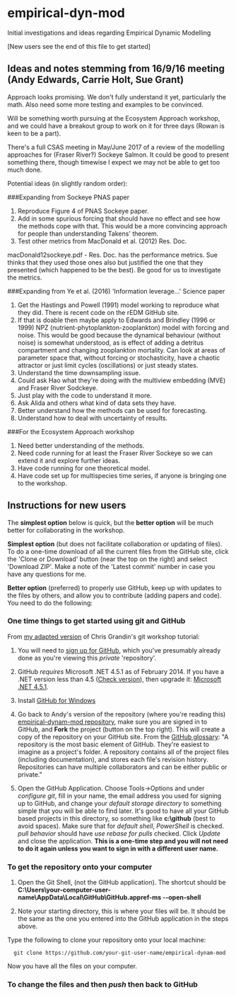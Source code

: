 # empirical-dyn-mod
Initial investigations and ideas regarding Empirical Dynamic Modelling

[New users see the end of this file to get started]

## Ideas and notes stemming from 16/9/16 meeting (Andy Edwards, Carrie Holt, Sue Grant)

Approach looks promising. We don't fully understand it yet, particularly the math. Also need some more testing and examples to be convinced.

Will be something worth pursuing at the Ecosystem Approach workshop, and we could have a breakout group to work on it for three days (Rowan is keen to be a part).

There's a full CSAS meeting in May/June 2017 of a review of the modelling approaches for (Fraser River?) Sockeye Salmon. It could be good to present something there, though timewise I expect we may not be able to get too much done.

Potential ideas (in slightly random order):

###Expanding from Sockeye PNAS paper
 
1. Reproduce Figure 4 of PNAS Sockeye paper.
2. Add in some spurious forcing that should have no effect and see how the methods cope with that. This would be a more convincing approach for people than understanding Takens' theorem.
3. Test other metrics from MacDonald et al. (2012) Res. Doc.

macDonald12sockeye.pdf - Res. Doc. has the performance metrics. Sue thinks that they used those ones also but justified the one that they presented (which happened to be the best). Be good for us to investigate the metrics.


###Expanding from Ye et al. (2016) 'Information leverage...' Science paper

1. Get the Hastings and Powell (1991) model working to reproduce what they did. There is recent code on the rEDM GitHub site.
3. If that is doable then maybe apply to Edwards and Brindley (1996 or 1999) NPZ (nutrient-phytoplankton-zooplankton) model with forcing and noise. This would be good because the dynamical behaviour (without noise) is somewhat understood, as is effect of adding a detritus compartment and changing zooplankton mortality. Can look at areas of parameter space that, without forcing or stochasticity, have a chaotic attractor or just limit cycles (oscillations) or just steady states.   
2. Understand the time downsampling issue. 
4. Could ask Hao what they're doing with the multiview embedding (MVE) and Fraser River Sodckeye.
5. Just play with the code to understand it more.
6. Ask Alida and others what kind of data sets they have.
7. Better understand how the methods can be used for forecasting. 
8. Understand how to deal with uncertainty of results.


###For the Ecosystem Approach workshop

1. Need better understanding of the methods.
2. Need code running for at least the Fraser River Sockeye so we can extend it and explore further ideas.
3. Have code running for one theoretical model.
4. Have code set up for multispecies time series, if anyone is bringing one to the workshop. 



## Instructions for new users

The **simplest option** below is quick, but the **better option** will be much better for collaborating in the workshop.

**Simplest option** (but does not facilitate collaboration or updating of files). To do a one-time download of all the current files from the GitHub site, click the 'Clone or Download' button (near the top on the right) and select 'Download ZIP'. Make a note of the 'Latest commit' number in case you have any questions for me. 

**Better option** (preferred) to properly use GitHub, keep up with updates to the files by others, and allow you to contribute (adding papers and code). You need to do the following:

### One time things to get started using git and GitHub

From <a href="https://github.com/andrew-edwards/git-workshop">my adapted version</a> of Chris Grandin's git workshop tutorial:

1. You will need to <a href="https://github.com/" target="_blank">sign up for GitHub</a>, which you've presumably already done as you're viewing this *private* 'repository'.

2. GitHub *requires* Microsoft .NET 4.5.1 as of February 2014. If you have a .NET version less than 4.5 ([Check version](https://github.com/downloads/shanselman/SmallestDotNet/CheckForDotNet45.exe "Which .NET version is on my machine?")), then upgrade it: <a href="http://go.microsoft.com/fwlink/p/?LinkId=310158" target="_blank">Microsoft .NET 4.5.1</a>.

3. Install <a href="http://windows.github.com" target="_blank">GitHub for Windows</a>

4. Go back to Andy's version of the repository (where you're reading this) [empirical-dynam-mod repository]("https://github.com/andrew-edwards/empirical-dynam-mod"), make sure you are signed in to GitHub, and **Fork** the project (button on the top right). This will create a copy of the repository on your GitHub site. From the [GitHub glossary]("https://help.github.com/articles/github-glossary/#repository"): "A repository is the most basic element of GitHub. They're easiest to imagine as a project's folder. A repository contains all of the project files (including documentation), and stores each file's revision history. Repositories can have multiple collaborators and can be either public or private." 

5. Open the GitHub Application. Choose Tools->Options and under *configure git*, fill in your name, the email address you used for signing up to GitHub,
and change your *default storage directory* to something simple that you will be able to find later. It's good to have all your GitHub based projects in this directory, so something like **c:\github** (best to avoid spaces). Make sure that for
*default shell*, *PowerShell* is checked. *pull behavior* should have *use rebase for pulls* checked. Click *Update* and close the application.
**This is a one-time step and you will not need to do it again unless you want to sign in with a different user name.**

### To get the repository onto your computer

1. Open the Git Shell, (not the GitHub application). The shortcut should be
**C:\Users\your-computer-user-name\AppData\Local\GitHub\GitHub.appref-ms --open-shell**

2. Note your starting directory, this is where your files will be. It should be the same as the one you entered into the GitHub application in the steps above.

Type the following to clone your repository onto your local machine:

      git clone https://github.com/your-git-user-name/empirical-dynam-mod

Now you have all the files on your computer.

### To change the files and then *push* then back to GitHub

